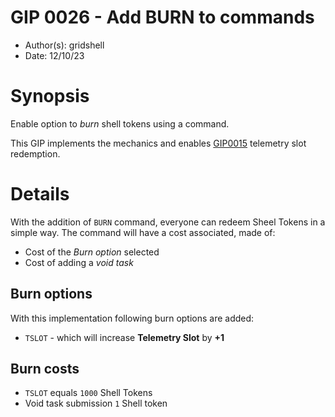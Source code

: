 # GIP 0026 - Add BURN to commands
- Author(s): gridshell
- Date: 12/10/23

# Synopsis
Enable option to _burn_ shell tokens using a command.

This GIP implements the mechanics and enables [GIP0015](https://github.com/invpe/GridShell/blob/main/Documentation/GIP/0015-Shell2Telemetry.md) telemetry slot redemption.



# Details
With the addition of `BURN` command, everyone can redeem Sheel Tokens in a simple way. 
The command will have a cost associated, made of:

- Cost of the _Burn option_ selected
- Cost of adding a _void task_

## Burn options

With this implementation following burn options are added:

- `TSLOT` - which will increase **Telemetry Slot** by **+1**

## Burn costs

- `TSLOT` equals `1000` Shell Tokens
- Void task submission `1` Shell token

